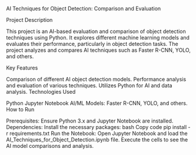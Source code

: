 AI Techniques for Object Detection: Comparison and Evaluation

Project Description

This project is an AI-based evaluation and comparison of object detection techniques using Python. It explores different machine learning models and evaluates their performance, particularly in object detection tasks. The project analyzes and compares AI techniques such as Faster R-CNN, YOLO, and others.

Key Features

Comparison of different AI object detection models.
Performance analysis and evaluation of various techniques.
Utilizes Python for AI and data analysis.
Technologies Used

Python
Jupyter Notebook
AI/ML Models: Faster R-CNN, YOLO, and others.
How to Run

Prerequisites: Ensure Python 3.x and Jupyter Notebook are installed.
Dependencies: Install the necessary packages:
bash
Copy code
pip install -r requirements.txt
Run the Notebook:
Open Jupyter Notebook and load the AI_Techniques_for_Object_Detection.ipynb file.
Execute the cells to see the AI model comparisons and analysis.
